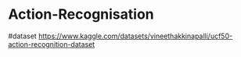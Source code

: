 # Action-Recognisation
#dataset
https://www.kaggle.com/datasets/vineethakkinapalli/ucf50-action-recognition-dataset
